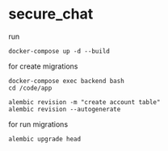 # secure_chat

run

```
docker-compose up -d --build
```

for create migrations 
```
docker-compose exec backend bash
cd /code/app

alembic revision -m "create account table"
alembic revision --autogenerate 
```
for run migrations 
```
alembic upgrade head
```

